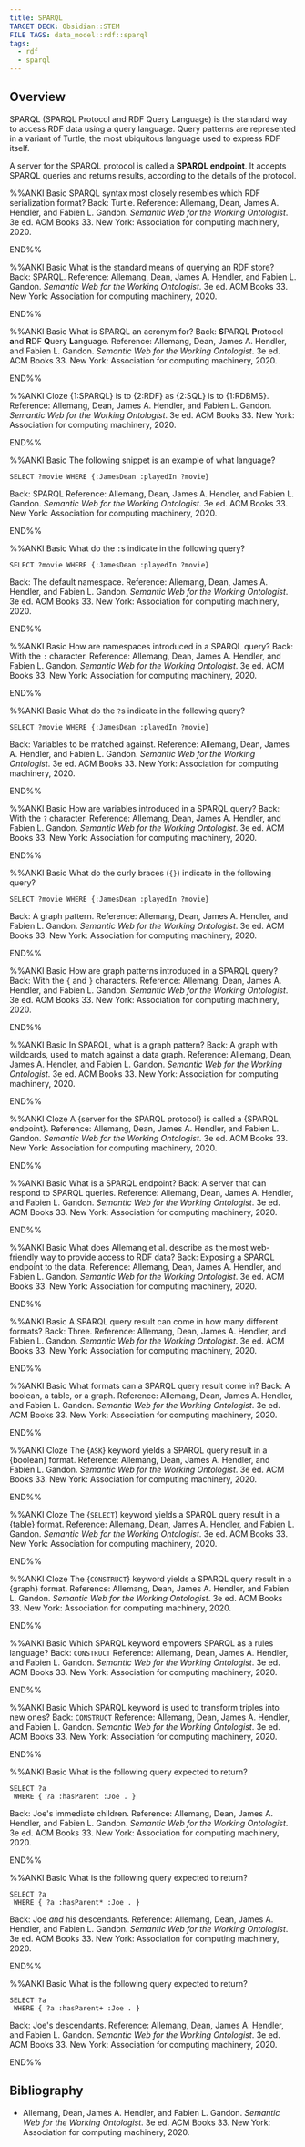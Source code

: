 ```yaml
---
title: SPARQL
TARGET DECK: Obsidian::STEM
FILE TAGS: data_model::rdf::sparql
tags:
  - rdf
  - sparql
---
```


## Overview

SPARQL (SPARQL Protocol and RDF Query Language) is the standard way to access RDF data using a query language. Query patterns are represented in a variant of Turtle, the most ubiquitous language used to express RDF itself.

A server for the SPARQL protocol is called a **SPARQL endpoint**. It accepts SPARQL queries and returns results, according to the details of the protocol.

%%ANKI
Basic
SPARQL syntax most closely resembles which RDF serialization format?
Back: Turtle.
Reference: Allemang, Dean, James A. Hendler, and Fabien L. Gandon. _Semantic Web for the Working Ontologist_. 3e ed. ACM Books 33. New York: Association for computing machinery, 2020.
<!--ID: 1735507470239-->
END%%

%%ANKI
Basic
What is the standard means of querying an RDF store?
Back: SPARQL.
Reference: Allemang, Dean, James A. Hendler, and Fabien L. Gandon. _Semantic Web for the Working Ontologist_. 3e ed. ACM Books 33. New York: Association for computing machinery, 2020.
<!--ID: 1735506488320-->
END%%

%%ANKI
Basic
What is SPARQL an acronym for?
Back: **S**PARQL **P**rotocol **a**nd **R**DF **Q**uery **L**anguage.
Reference: Allemang, Dean, James A. Hendler, and Fabien L. Gandon. _Semantic Web for the Working Ontologist_. 3e ed. ACM Books 33. New York: Association for computing machinery, 2020.
<!--ID: 1735506488325-->
END%%

%%ANKI
Cloze
{1:SPARQL} is to {2:RDF} as {2:SQL} is to {1:RDBMS}.
Reference: Allemang, Dean, James A. Hendler, and Fabien L. Gandon. _Semantic Web for the Working Ontologist_. 3e ed. ACM Books 33. New York: Association for computing machinery, 2020.
<!--ID: 1735506488332-->
END%%

%%ANKI
Basic
The following snippet is an example of what language?
```sparql
SELECT ?movie WHERE {:JamesDean :playedIn ?movie}
```
Back: SPARQL
Reference: Allemang, Dean, James A. Hendler, and Fabien L. Gandon. _Semantic Web for the Working Ontologist_. 3e ed. ACM Books 33. New York: Association for computing machinery, 2020.
<!--ID: 1735506488335-->
END%%

%%ANKI
Basic
What do the `:`s indicate in the following query?
```sparql
SELECT ?movie WHERE {:JamesDean :playedIn ?movie}
```
Back: The default namespace.
Reference: Allemang, Dean, James A. Hendler, and Fabien L. Gandon. _Semantic Web for the Working Ontologist_. 3e ed. ACM Books 33. New York: Association for computing machinery, 2020.
<!--ID: 1735506488338-->
END%%

%%ANKI
Basic
How are namespaces introduced in a SPARQL query?
Back: With the `:` character.
Reference: Allemang, Dean, James A. Hendler, and Fabien L. Gandon. _Semantic Web for the Working Ontologist_. 3e ed. ACM Books 33. New York: Association for computing machinery, 2020.
<!--ID: 1735507470242-->
END%%

%%ANKI
Basic
What do the `?`s indicate in the following query?
```sparql
SELECT ?movie WHERE {:JamesDean :playedIn ?movie}
```
Back: Variables to be matched against.
Reference: Allemang, Dean, James A. Hendler, and Fabien L. Gandon. _Semantic Web for the Working Ontologist_. 3e ed. ACM Books 33. New York: Association for computing machinery, 2020.
<!--ID: 1735506488341-->
END%%

%%ANKI
Basic
How are variables introduced in a SPARQL query?
Back: With the `?` character.
Reference: Allemang, Dean, James A. Hendler, and Fabien L. Gandon. _Semantic Web for the Working Ontologist_. 3e ed. ACM Books 33. New York: Association for computing machinery, 2020.
<!--ID: 1735507470245-->
END%%

%%ANKI
Basic
What do the curly braces (`{}`) indicate in the following query?
```sparql
SELECT ?movie WHERE {:JamesDean :playedIn ?movie}
```
Back: A graph pattern.
Reference: Allemang, Dean, James A. Hendler, and Fabien L. Gandon. _Semantic Web for the Working Ontologist_. 3e ed. ACM Books 33. New York: Association for computing machinery, 2020.
<!--ID: 1735506488344-->
END%%

%%ANKI
Basic
How are graph patterns introduced in a SPARQL query?
Back: With the `{` and `}` characters.
Reference: Allemang, Dean, James A. Hendler, and Fabien L. Gandon. _Semantic Web for the Working Ontologist_. 3e ed. ACM Books 33. New York: Association for computing machinery, 2020.
<!--ID: 1735507470248-->
END%%

%%ANKI
Basic
In SPARQL, what is a graph pattern?
Back: A graph with wildcards, used to match against a data graph.
Reference: Allemang, Dean, James A. Hendler, and Fabien L. Gandon. _Semantic Web for the Working Ontologist_. 3e ed. ACM Books 33. New York: Association for computing machinery, 2020.
<!--ID: 1735521898594-->
END%%

%%ANKI
Cloze
A {server for the SPARQL protocol} is called a {SPARQL endpoint}.
Reference: Allemang, Dean, James A. Hendler, and Fabien L. Gandon. _Semantic Web for the Working Ontologist_. 3e ed. ACM Books 33. New York: Association for computing machinery, 2020.
<!--ID: 1735507470252-->
END%%

%%ANKI
Basic
What is a SPARQL endpoint?
Back: A server that can respond to SPARQL queries.
Reference: Allemang, Dean, James A. Hendler, and Fabien L. Gandon. _Semantic Web for the Working Ontologist_. 3e ed. ACM Books 33. New York: Association for computing machinery, 2020.
<!--ID: 1735507470256-->
END%%

%%ANKI
Basic
What does Allemang et al. describe as the most web-friendly way to provide access to RDF data?
Back: Exposing a SPARQL endpoint to the data.
Reference: Allemang, Dean, James A. Hendler, and Fabien L. Gandon. _Semantic Web for the Working Ontologist_. 3e ed. ACM Books 33. New York: Association for computing machinery, 2020.
<!--ID: 1735507470259-->
END%%

%%ANKI
Basic
A SPARQL query result can come in how many different formats?
Back: Three.
Reference: Allemang, Dean, James A. Hendler, and Fabien L. Gandon. _Semantic Web for the Working Ontologist_. 3e ed. ACM Books 33. New York: Association for computing machinery, 2020.
<!--ID: 1736348906577-->
END%%

%%ANKI
Basic
What formats can a SPARQL query result come in?
Back: A boolean, a table, or a graph.
Reference: Allemang, Dean, James A. Hendler, and Fabien L. Gandon. _Semantic Web for the Working Ontologist_. 3e ed. ACM Books 33. New York: Association for computing machinery, 2020.
<!--ID: 1736348906614-->
END%%

%%ANKI
Cloze
The {`ASK`} keyword yields a SPARQL query result in a {boolean} format.
Reference: Allemang, Dean, James A. Hendler, and Fabien L. Gandon. _Semantic Web for the Working Ontologist_. 3e ed. ACM Books 33. New York: Association for computing machinery, 2020.
<!--ID: 1736348906622-->
END%%

%%ANKI
Cloze
The {`SELECT`} keyword yields a SPARQL query result in a {table} format.
Reference: Allemang, Dean, James A. Hendler, and Fabien L. Gandon. _Semantic Web for the Working Ontologist_. 3e ed. ACM Books 33. New York: Association for computing machinery, 2020.
<!--ID: 1736348906629-->
END%%

%%ANKI
Cloze
The {`CONSTRUCT`} keyword yields a SPARQL query result in a {graph} format.
Reference: Allemang, Dean, James A. Hendler, and Fabien L. Gandon. _Semantic Web for the Working Ontologist_. 3e ed. ACM Books 33. New York: Association for computing machinery, 2020.
<!--ID: 1736348906636-->
END%%

%%ANKI
Basic
Which SPARQL keyword empowers SPARQL as a rules language?
Back: `CONSTRUCT`
Reference: Allemang, Dean, James A. Hendler, and Fabien L. Gandon. _Semantic Web for the Working Ontologist_. 3e ed. ACM Books 33. New York: Association for computing machinery, 2020.
<!--ID: 1736348906642-->
END%%

%%ANKI
Basic
Which SPARQL keyword is used to transform triples into new ones?
Back: `CONSTRUCT`
Reference: Allemang, Dean, James A. Hendler, and Fabien L. Gandon. _Semantic Web for the Working Ontologist_. 3e ed. ACM Books 33. New York: Association for computing machinery, 2020.
<!--ID: 1736348906658-->
END%%

%%ANKI
Basic
What is the following query expected to return?
```sparql
SELECT ?a
 WHERE { ?a :hasParent :Joe . }
```
Back: Joe's immediate children.
Reference: Allemang, Dean, James A. Hendler, and Fabien L. Gandon. _Semantic Web for the Working Ontologist_. 3e ed. ACM Books 33. New York: Association for computing machinery, 2020.
<!--ID: 1736348906647-->
END%%

%%ANKI
Basic
What is the following query expected to return?
```sparql
SELECT ?a
 WHERE { ?a :hasParent* :Joe . }
```
Back: Joe *and* his descendants.
Reference: Allemang, Dean, James A. Hendler, and Fabien L. Gandon. _Semantic Web for the Working Ontologist_. 3e ed. ACM Books 33. New York: Association for computing machinery, 2020.
<!--ID: 1736348906652-->
END%%

%%ANKI
Basic
What is the following query expected to return?
```sparql
SELECT ?a
 WHERE { ?a :hasParent+ :Joe . }
```
Back: Joe's descendants.
Reference: Allemang, Dean, James A. Hendler, and Fabien L. Gandon. _Semantic Web for the Working Ontologist_. 3e ed. ACM Books 33. New York: Association for computing machinery, 2020.
<!--ID: 1736348906662-->
END%%

## Bibliography

* Allemang, Dean, James A. Hendler, and Fabien L. Gandon. _Semantic Web for the Working Ontologist_. 3e ed. ACM Books 33. New York: Association for computing machinery, 2020.